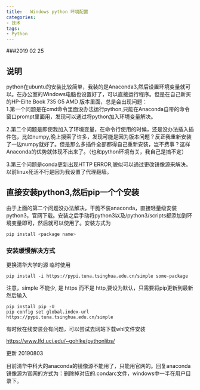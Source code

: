 ```yaml
---
title:   Windows python 环境配置
categories:
- 技术
tags:
- Python
---
```


###2019 02 25
## 说明
python在ubuntu的安装比较简单，我装的是Anaconda3,然后设置环境变量就可以。在办公室的Windows电脑也设置好了，可以直接运行程序。但是在自己新买的HP-Eilte Book 735 G5  AMD 版本里面，总是会出现问题：  
1.第一个问题是在cmd命令里面没办法运行python,只能在Anaconda自带的命令窗口prompt里面用，发现可以通过将python加入环境变量解决。

2.第二个问题是即使我加入了环境变量，在命令行使用的时候，还是没办法插入插件包，比如numpy,晚上搜索了许多，发现可能是因为版本问题？反正我重新安装了一边numpy就好了。但是那么多插件全部都得自己重新安装，岂不费事？这样Anaconda的优势就体现不出来了。（也和python环境有关，我自己是搞不定）

3.第三个问题是conda更新出现HTTP ERROR,貌似可以通过更改镜像源来解决。以前linux死活不行是因为我设置了代理翻墙。

## 直接安装python3,然后pip一个个安装
由于上面的第二个问题没办法解决，干脆不装anaconda，直接轻量级安装python3，官网下载。安装之后手动将python3以及/python3/scripts都添加到环境变量即可，然后就可以使用了。安装方式为

```bash
pip install <package name>
```



### 安装缓慢解决方式
更换清华大学的源
临时使用
```
pip install -i https://pypi.tuna.tsinghua.edu.cn/simple some-package
```
注意，simple 不能少, 是 https 而不是 http,要设为默认，只需要将pip更新到最新然后输入
```
pip install pip -U
pip config set global.index-url https://pypi.tuna.tsinghua.edu.cn/simple
```

有时候在线安装会有问题，可以尝试去网站下载whl文件安装

https://www.lfd.uci.edu/~gohlke/pythonlibs/



更新 20190803

目前清华中科大的anaconda的镜像源不能用了，只能用官网的。回复anaconda镜像源为官网的方式为：删除掉对应的.condarc文件，windows中一半在用户目录下。